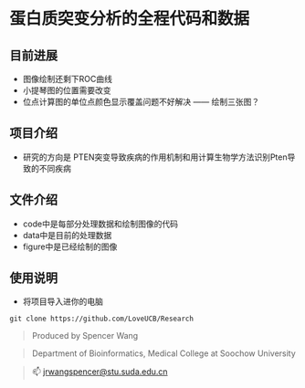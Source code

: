 #  蛋白质突变分析的全程代码和数据
## 目前进展
- 图像绘制还剩下ROC曲线
- 小提琴图的位置需要改变
- 位点计算图的单位点颜色显示覆盖问题不好解决 —— 绘制三张图？
## 项目介绍
- 研究的方向是 PTEN突变导致疾病的作用机制和用计算生物学方法识别Pten导致的不同疾病
## 文件介绍
- code中是每部分处理数据和绘制图像的代码
- data中是目前的处理数据
- figure中是已经绘制的图像
## 使用说明
- 将项目导入进你的电脑
```
git clone https://github.com/LoveUCB/Research
```
> Produced by Spencer Wang

> Department of Bioinformatics, Medical College at Soochow University

> :mailbox: jrwangspencer@stu.suda.edu.cn
